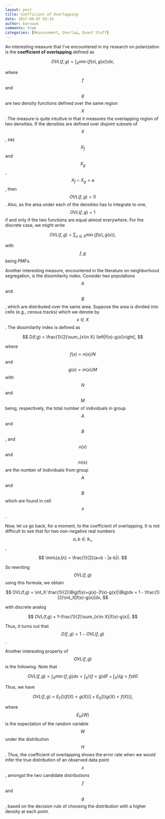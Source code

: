 ```yaml
---
layout: post
title: Coefficient of Overlapping
date: 2017-09-07 03:14
author: baruuum
comments: true
categories: [Measurement, Overlap, Quant Stuff]
---
```

An interesting measure that I've encountered in my research on polarization is the **coefficient of overlapping** defined as

$$ OVL(f,g) = \int_X \min\{f(x),g(x)\}dx, $$

where $$ f $$ and $$ g $$ are two density functions defined over the same region $$ X $$. The measure is quite intuitive in that it measures the overlapping region of two densities. If the densities are defined over disjoint subsets of $$ X $$, say $$ X_f $$ and $$ X_g $$, $$ X_f \cap X_g = \varnothing $$, then $$ OVL(f,g)=0 $$. Also, as the area under each of the densities has to integrate to one, $$ OVL(f,g)=1 $$ if and only if the two functions are equal almost everywhere. For the discrete case, we might write

$$ OVL(f,g) = \sum_{x\in X} \min\{f(x),g(x)\}, $$

with $$ f,g $$ being PMFs.

Another interesting measure, encountered in the literature on neighborhood segregation, is the dissimilarity index. Consider two populations $$ A $$ and $$ B $$, which are distributed over the same area. Suppose the area is divided into cells (e.g., census tracks) which we denote by $$ x\in X $$. The dissimilarity index is defined as

$$ D(f,g) = \frac{1}{2}\sum_{x\in X} \left|f(x)-g(x)\right|, $$

where $$ f(x)=n(x)/N $$ and $$ g(x)=m(x)/M $$ with $$ N $$ and $$ M $$ being, respectively, the total number of individuals in group $$ A $$ and $$ B $$, and $$ n(x) $$ and $$ m(x) $$ are the number of individuals from group $$ A $$ and $$ B $$ which are found in cell $$ x $$.

Now, let us go back, for a moment, to the coefficient of overlapping. It is not difficult to see that for two non-negative real numbers $$ a,b\in \mathbb R_+ $$,

$$ \min\{a,b\} = \frac{1}{2}(a+b - |a-b|). $$

So rewriting $$ OVL(f,g) $$ using this formula, we obtain

$$ OVL(f,g) = \int_X \frac{1}{2}\Big(f(x)+g(x)-|f(x)-g(x)|\Big)dx = 1 - \frac{1}{2}\int_X|f(x)-g(x)|dx, $$

with discrete analog

$$ OVL(f,g) = 1-\frac{1}{2}\sum_{x\in X}|f(x)-g(x)|. $$

Thus, it turns out that $$ D(f,g) = 1-OVL(f,g) $$.

Another interesting property of $$ OVL(f,g) $$ is the following. Note that

$$ OVL(f,g) =\int_X \min\{f,g\}dx = \int_X \mathbb I(f<g)dF + \int_X\mathbb I(g<f)dG  $$

Thus, we have

$$ OVL(f,g) = E_F[\mathbb I(f(X)<g(X))] + E_G[\mathbb I(g(X)<f(X))], $$

where $$ E_H(W) $$ is the expectation of the random variable $$ W $$ under the distribution $$ H $$. Thus, the coefficient of overlapping shows the error rate when we would infer the true distribution of an observed data point $$ x $$, amongst the two candidate distributions $$ f $$ and $$ g $$, based on the decision rule of choosing the distribution with a higher density at each point.
